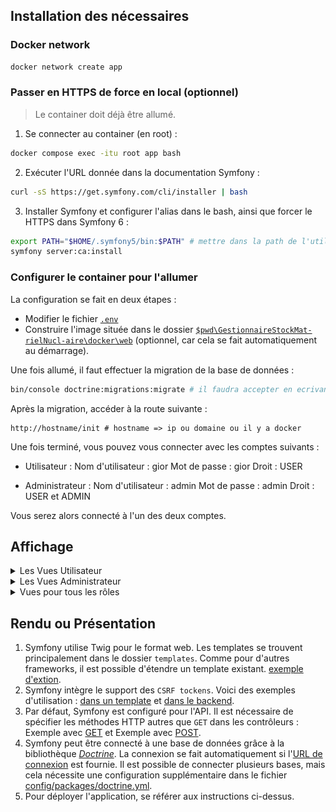 ## Installation des nécessaires

### Docker network

```bash
docker network create app
```

### Passer en HTTPS de force en local (optionnel)

> Le container doit déjà être allumé.

1. Se connecter au container (en root) :

```bash
docker compose exec -itu root app bash
```

2. Exécuter l'URL donnée dans la documentation Symfony :

```bash
curl -sS https://get.symfony.com/cli/installer | bash
```

3. Installer Symfony et configurer l'alias dans le bash, ainsi que forcer le HTTPS dans Symfony 6 :

```bash
export PATH="$HOME/.symfony5/bin:$PATH" # mettre dans la path de l'utilisateur (en local et non enregistrer)
symfony server:ca:install
```

### Configurer le container pour l'allumer

La configuration se fait en deux étapes :

- Modifier le fichier [`.env`](docker/.env)
- Construire l'image située dans le dossier [`$pwd\GestionnaireStockMat-rielNucl-aire\docker\web`](docker/web/Dockerfile) (optionnel, car cela se fait automatiquement au démarrage).

Une fois allumé, il faut effectuer la migration de la base de données :

```bash
bin/console doctrine:migrations:migrate # il faudra accepter en ecrivant 'yes'
```

Après la migration, accéder à la route suivante :

```url
http://hostname/init # hostname => ip ou domaine ou il y a docker
```

Une fois terminé, vous pouvez vous connecter avec les comptes suivants :

- Utilisateur :
    Nom d'utilisateur : gior
    Mot de passe : gior
    Droit : USER

- Administrateur :
    Nom d'utilisateur : admin
    Mot de passe : admin
    Droit : USER et ADMIN

Vous serez alors connecté à l'un des deux comptes.

## Affichage

<details>
<summary>Les Vues Utilisateur</summary>

### Page d'accueil utilisateur
<figure>
    <img src="public/imagesDocs/acceuil_user.png"/>
    <figcaption>Contient les informations de l'utilisateur, ses tâches et un menu.</figcaption>
</figure>
</details>
<details>
    <summary>Les Vues Administrateur</summary>

### Page d'accueil administrateur
<figure>
    <img src="public/imagesDocs/acceuil_user.png"/>
    <figcaption>Informations de l'utilisateur, tâches, menu, et possibilité de créer des utilisateurs avec un ou deux rôles.</figcaption>
</figure>
</details>
<details>
<summary>Vues pour tous les rôles</summary>

### Table de recherche vide

<figure> <img src="public/imagesDocs/tab_recherche.png"/> </figure>

### Table de recherche remplie

<figure> <img src="public/imagesDocs/tab_recherche_remplie.png"/> </figure>

### Liste des tâches non remplies

<figure> <img src="public/imagesDocs/tache.png"/> </figure>

### Liste des tâches remplies

<figure> <img src="public/imagesDocs/tache_remplie.png"/> </figure>

### Liste des tâches remplies avec QR Code

<figure> <img src="public/imagesDocs/tache_plus_qrcode.png"/> </figure>

### QR Code pour partager la liste des tâches

<figure> <img src="public/imagesDocs/gen_qrcode_tache.png"/> </figure>
</details>

## Rendu ou Présentation

1. Symfony utilise Twig pour le format web. Les templates se trouvent principalement dans le dossier `templates`. Comme pour d'autres frameworks, il est possible d'étendre un template existant. [exemple d'extion](https://github.com/Giovanniricotta2002/GestionnaireStockMat-rielNucl-aire/blob/main/templates/recherche/index.html.twig#L1).
2. Symfony intègre le support des `CSRF tockens`. Voici des exemples d'utilisation : [dans un template](https://github.com/Giovanniricotta2002/GestionnaireStockMat-rielNucl-aire/blob/main/templates/security/login.html.twig#L22C9-L24C10) et [dans le backend](https://github.com/Giovanniricotta2002/GestionnaireStockMat-rielNucl-aire/blob/main/src/Controller/SecurityController.php#L28).
3. Par défaut, Symfony est configuré pour l'API. Il est nécessaire de spécifier les méthodes HTTP autres que `GET` dans les contrôleurs : Exemple avec [GET](https://github.com/Giovanniricotta2002/GestionnaireStockMat-rielNucl-aire/blob/main/src/Controller/AcceuilController.php#L37C1-L46C6) et Exemple avec [POST](https://github.com/Giovanniricotta2002/GestionnaireStockMat-rielNucl-aire/blob/main/src/Controller/TaskController.php#L80C1-L96C6).
4. Symfony peut être connecté à une base de données grâce à la bibliothèque [*Doctrine*](https://www.doctrine-project.org/projects/doctrine-dbal/en/latest/reference/configuration.html#connecting-using-a-url). La connexion se fait automatiquement si l'[URL de connexion](https://github.com/Giovanniricotta2002/GestionnaireStockMat-rielNucl-aire/blob/main/.env#L29) est fournie. Il est possible de connecter plusieurs bases, mais cela nécessite une configuration supplémentaire dans le fichier [config/packages/doctrine.yml](https://github.com/Giovanniricotta2002/GestionnaireStockMat-rielNucl-aire/blob/main/config/packages/doctrine.yaml).
5. Pour déployer l'application, se référer aux instructions ci-dessus.
